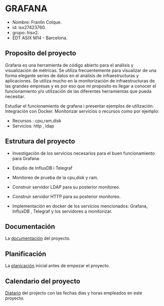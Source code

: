 # GRAFANA

- Nombre: Franlin Colque.
- id: isx27423760.
- grupo: hisx2.
- EDT ASIX M14 - Barcelona.

## Proposito del proyecto

Grafana es una herramienta de código abierto para el análisis y visualización de métricas. 
Se utiliza frecuentemente para visualizar de una forma elegante series de datos en el análisis de infraestructuras y aplicaciones.
Se utiliza mucho en la monitorización de infraestructuras de las grandes empresas y es por eso que mi proposito es llegar a conocer 
el funcionamiento y/o utilización de las diferentes herramientas que pueda necesitar.

Estudiar el funcionamiento de grafana i presentar ejemplos de utilización. Integración con Docker. Monitorizar servicios o recursos como por ejemplo:

* Recursos : cpu,ram,disk
* Servicios: http , ldap

## Estrutura del proyecto

- Investigación de los servicios necesarios para el buen funcionamiento para Grafana.

- Estudio de InfluxDB i Telegraf

- Monitoreo de prueba de la cpu,disk y ram.

- Construir servidor LDAP para su posterior monitoreo.

- Construir servidor HTTP para su posterior monitoreo.

- Implementación en docker de los servicios mencionados: Grafana, InfluxDB , Telegraf y los servidores a monitorizar.

## Documentación 

La [documentación](https://github.com/isx27423760/projecte-franlin/blob/master/Documentation/documentation.md) del proyecto.

## Planificación 

La [planicación](https://github.com/isx27423760/projecte-franlin/blob/master/Documentation/planificacio.md) inicial antes de empezar el proyecto.

## Calendario del proyecto

[Diatario](https://github.com/isx27423760/projecte-franlin/blob/master/Documentation/dietari.md) del projecto con las fechas dias y horas empleados en este proyecto.


 
